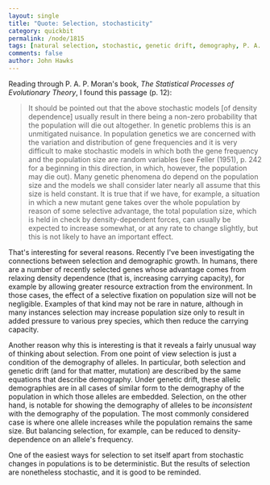 ```yaml
---
layout: single 
title: "Quote: Selection, stochasticity" 
category: quickbit
permalink: /node/1815
tags: [natural selection, stochastic, genetic drift, demography, P. A. P. Moran] 
comments: false 
author: John Hawks 
---
```


Reading through P. A. P. Moran's book, <i>The Statistical Processes of Evolutionary Theory</i>, I found this passage (p. 12): 

<blockquote>It should be pointed out that the above stochastic models [of density dependence] usually result in there being a non-zero probability that the population will die out altogether. In genetic problems this is an unmitigated nuisance. In population genetics we are concerned with the variation and distribution of gene frequencies and it is very difficult to make stochastic models in which both the gene frequency and the population size are random variables (see Feller (1951), p. 242 for a beginning in this direction, in which, however, the population may die out). Many genetic phenomena do depend on the population size and the models we shall consider later nearly all assume that this size is held constant. It is true that if we have, for example, a situation in which a new mutant gene takes over the whole population by reason of some selective advantage, the total population size, which is held in check by density-dependent forces, can usually be expected to increase somewhat, or at any rate to change slightly, but this is not likely to have an important effect. </blockquote>

That's interesting for several reasons. Recently I've been investigating the connections between selection and demographic growth. In humans, there are a number of recently selected genes whose advantage comes from relaxing density dependence (that is, increasing carrying capacity), for example by allowing greater resource extraction from the environment. In those cases, the effect of a selective fixation on population size will not be negligible. Examples of that kind may not be rare in nature, although in many instances selection may increase population size only to result in added pressure to various prey species, which then reduce the carrying capacity. 

Another reason why this is interesting is that it reveals a fairly unusual way of thinking about selection. From one point of view selection is just a condition of the demography of alleles. In particular, both selection and genetic drift (and for that matter, mutation) are described by the same equations that describe demography. Under genetic drift, these allelic demographies are in all cases of similar form to the demography of the population in which those alleles are embedded. Selection, on the other hand, is notable for showing the demography of alleles to be <i>inconsistent</i> with the demography of the population. The most commonly considered case is where one allele increases while the population remains the same size. But balancing selection, for example, can be reduced to density-dependence on an allele's frequency. 

One of the easiest ways for selection to set itself apart from stochastic changes in populations is to be deterministic. But the results of selection are nonetheless stochastic, and it is good to be reminded. 




